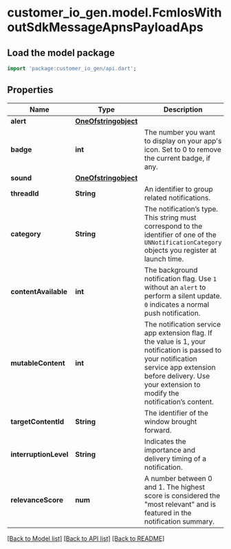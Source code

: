 # customer_io_gen.model.FcmIosWithoutSdkMessageApnsPayloadAps

## Load the model package
```dart
import 'package:customer_io_gen/api.dart';
```

## Properties
Name | Type | Description | Notes
------------ | ------------- | ------------- | -------------
**alert** | [**OneOfstringobject**](OneOfstringobject.md) |  | [optional] 
**badge** | **int** | The number you want to display on your app's icon. Set to 0 to remove the current badge, if any. | [optional] 
**sound** | [**OneOfstringobject**](OneOfstringobject.md) |  | [optional] 
**threadId** | **String** | An identifier to group related notifications. | [optional] 
**category** | **String** | The notification’s type. This string must correspond to the identifier of one of the `UNNotificationCategory` objects you register at launch time. | [optional] 
**contentAvailable** | **int** | The background notification flag. Use `1` without an `alert` to perform a silent update. `0` indicates a normal push notification. | [optional] 
**mutableContent** | **int** | The notification service app extension flag. If the value is 1, your notification is passed to your notification service app extension before delivery. Use your extension to modify the notification’s content. | [optional] 
**targetContentId** | **String** | The identifier of the window brought forward. | [optional] 
**interruptionLevel** | **String** | Indicates the importance and delivery timing of a notification. | [optional] 
**relevanceScore** | **num** | A number between 0 and 1. The highest score is considered the \"most relevant\"  and is featured in the notification summary. | [optional] 

[[Back to Model list]](../README.md#documentation-for-models) [[Back to API list]](../README.md#documentation-for-api-endpoints) [[Back to README]](../README.md)


